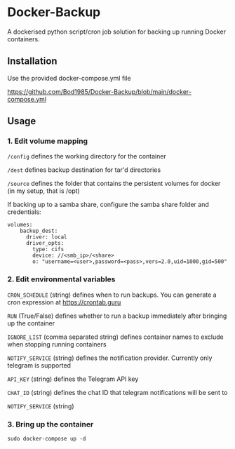 # Docker-Backup

A dockerised python script/cron job solution for backing up running Docker containers.

## Installation

Use the provided docker-compose.yml file

https://github.com/Bod1985/Docker-Backup/blob/main/docker-compose.yml

## Usage

### 1. Edit volume mapping

```/config``` defines the working directory for the container

```/dest``` defines backup destination for tar'd directories

```/source``` defines the folder that contains the persistent volumes for docker (in my setup, that is /opt)



If backing up to a samba share, configure the samba share folder and credentials:
```
volumes:
    backup_dest:
      driver: local
      driver_opts:
        type: cifs    
        device: //<smb_ip>/<share>
        o: "username=<user>,password=<pass>,vers=2.0,uid=1000,gid=500"
```

### 2. Edit environmental variables


```CRON_SCHEDULE``` (string) defines when to run backups. You can generate a cron expression at https://crontab.guru

```RUN``` (True/False) defines whether to run a backup immediately after bringing up the container

```IGNORE_LIST``` (comma separated string) defines container names to exclude when stopping running containers

```NOTIFY_SERVICE``` (string) defines the notification provider. Currently only telegram is supported

```API_KEY``` (string) defines the Telegram API key

```CHAT_ID``` (string) defines the chat ID that telegram notifications will be sent to

```NOTIFY_SERVICE``` (string)

### 3. Bring up the container

```sudo docker-compose up -d```
